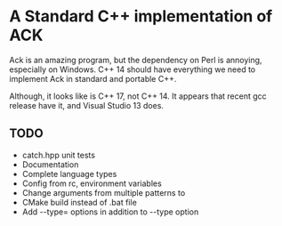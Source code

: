 A Standard C++ implementation of ACK
====================================

Ack is an amazing program, but the dependency on Perl is annoying, especially on
Windows.  C++ 14 should have everything we need to implement Ack in standard and
portable C++.

Although, it looks like <filesystem> is C++ 17, not C++ 14.  It appears that
recent gcc release have it, and Visual Studio 13 does.

TODO
----

*   catch.hpp unit tests
*   Documentation
*   Complete language types
*   Config from rc, environment variables
*   Change arguments from multiple patterns to <pattern> <directories>
*   CMake build instead of .bat file
*   Add --type= options in addition to --type option
